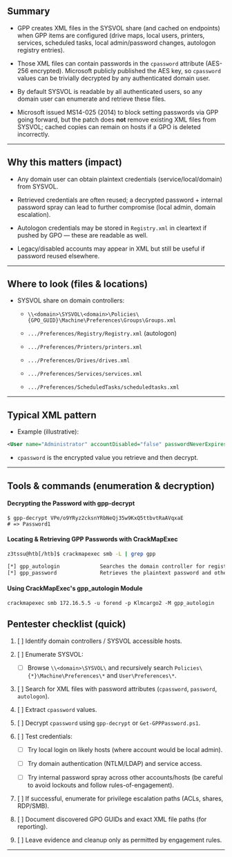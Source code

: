 
## Summary

- GPP creates XML files in the SYSVOL share (and cached on endpoints) when GPP items are configured (drive maps, local users, printers, services, scheduled tasks, local admin/password changes, autologon registry entries).
    
- Those XML files can contain passwords in the `cpassword` attribute (AES-256 encrypted). Microsoft publicly published the AES key, so `cpassword` values can be trivially decrypted by any authenticated domain user.
    
- By default SYSVOL is readable by all authenticated users, so any domain user can enumerate and retrieve these files.
    
- Microsoft issued MS14-025 (2014) to block setting passwords via GPP going forward, but the patch does **not** remove existing XML files from SYSVOL; cached copies can remain on hosts if a GPO is deleted incorrectly.
    

---

## Why this matters (impact)

- Any domain user can obtain plaintext credentials (service/local/domain) from SYSVOL.
    
- Retrieved credentials are often reused; a decrypted password + internal password spray can lead to further compromise (local admin, domain escalation).
    
- Autologon credentials may be stored in `Registry.xml` in cleartext if pushed by GPO — these are readable as well.
    
- Legacy/disabled accounts may appear in XML but still be useful if password reused elsewhere.
    

---

## Where to look (files & locations)

- SYSVOL share on domain controllers:
    
    - `\\<domain>\SYSVOL\<domain>\Policies\{GPO_GUID}\Machine\Preferences\Groups\Groups.xml`
        
    - `.../Preferences/Registry/Registry.xml` (autologon)
        
    - `.../Preferences/Printers/printers.xml`
        
    - `.../Preferences/Drives/drives.xml`
        
    - `.../Preferences/Services/services.xml`
        
    - `.../Preferences/ScheduledTasks/scheduledtasks.xml`
        

---

## Typical XML pattern

- Example (illustrative):
    

```xml
<User name="Administrator" accountDisabled="false" passwordNeverExpires="true" cpassword="VPe/o9YRyz2cksnYRbNeQj35w9KxQ5ttbvtRaAVqxaE" />
```

- `cpassword` is the encrypted value you retrieve and then decrypt.
    

---

## Tools & commands (enumeration & decryption)

#### Decrypting the Password with gpp-decrypt

```
$ gpp-decrypt VPe/o9YRyz2cksnYRbNeQj35w9KxQ5ttbvtRaAVqxaE
# => Password1
```

#### Locating & Retrieving GPP Passwords with CrackMapExec

```bash
z3tssu@htb[/htb]$ crackmapexec smb -L | grep gpp

[*] gpp_autologin             Searches the domain controller for registry.xml to find autologon information and returns the username and password.
[*] gpp_password              Retrieves the plaintext password and other information for accounts pushed through Group Policy Preferences.
```

#### Using CrackMapExec's gpp_autologin Module

```shell-session
crackmapexec smb 172.16.5.5 -u forend -p Klmcargo2 -M gpp_autologin

```

## Pentester checklist (quick)

1. [ ] Identify domain controllers / SYSVOL accessible hosts.
    
2. [ ] Enumerate SYSVOL:
    
    - [ ] Browse `\\<domain>\SYSVOL\` and recursively search `Policies\{*}\Machine\Preferences\*` and `User\Preferences\*`.
        
3. [ ] Search for XML files with password attributes (`cpassword`, `password`, `autologon`).
    
4. [ ] Extract `cpassword` values.
    
5. [ ] Decrypt `cpassword` using `gpp-decrypt` or `Get-GPPPassword.ps1`.
    
6. [ ] Test credentials:
    
    - [ ] Try local login on likely hosts (where account would be local admin).
        
    - [ ] Try domain authentication (NTLM/LDAP) and service access.
        
    - [ ] Try internal password spray across other accounts/hosts (be careful to avoid lockouts and follow rules-of-engagement).
        
7. [ ] If successful, enumerate for privilege escalation paths (ACLs, shares, RDP/SMB).
    
8. [ ] Document discovered GPO GUIDs and exact XML file paths (for reporting).
    
9. [ ] Leave evidence and cleanup only as permitted by engagement rules.
    

---

